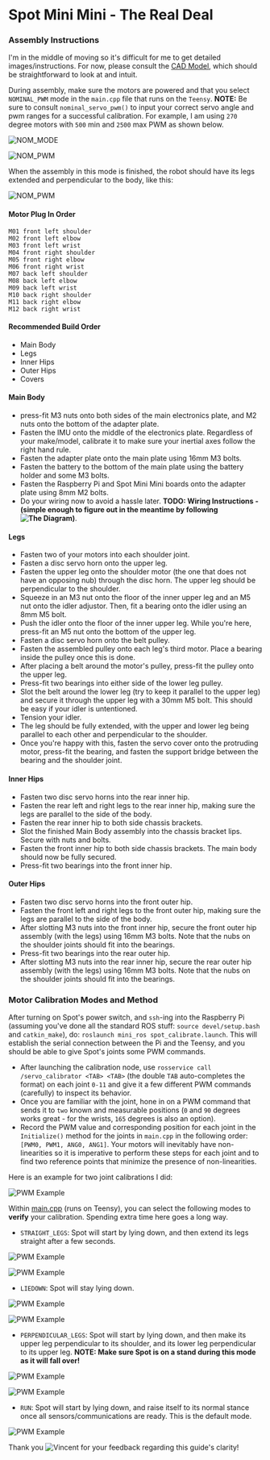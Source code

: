 # Spot Mini Mini - The Real Deal

### Assembly Instructions

I'm in the middle of moving so it's difficult for me to get detailed images/instructions. For now, please consult the [CAD Model](https://cad.onshape.com/documents/9d0f96878c54300abf1157ac/w/c9cdf8daa98d8a0d7d50c8d3/e/fa0d7caf0ed2ef46834ecc24), which should be straightforward to look at and intuit.

During assembly, make sure the motors are powered and that you select `NOMINAL_PWM` mode in the `main.cpp` file that runs on the `Teensy`. **NOTE:** Be sure to consult `nominal_servo_pwm()` to input your correct servo angle and pwm ranges for a successful calibration. For example, I am using `270` degree motors with `500` min and `2500` max PWM as shown below.

![NOM_MODE](media/NOM_PWM_MODE.png)

![NOM_PWM](media/NOM_PWM.png)

When the assembly in this mode is finished, the robot should have its legs extended and perpendicular to the body, like this:

![NOM_PWM](media/STR_PWM.jpg)

#### Motor Plug In Order
```
M01 front left shoulder
M02 front left elbow
M03 front left wrist
M04 front right shoulder
M05 front right elbow
M06 front right wrist
M07 back left shoulder
M08 back left elbow
M09 back left wrist
M10 back right shoulder
M11 back right elbow
M12 back right wrist
```

#### Recommended Build Order
* Main Body
* Legs
* Inner Hips
* Outer Hips
* Covers

#### Main Body
* press-fit M3 nuts onto both sides of the main electronics plate, and M2 nuts onto the bottom of the adapter plate.
* Fasten the IMU onto the middle of the electronics plate. Regardless of your make/model, calibrate it to make sure your inertial axes follow the right hand rule.
* Fasten the adapter plate onto the main plate using 16mm M3 bolts.
* Fasten the battery to the bottom of the main plate using the battery holder and some M3 bolts.
* Fasten the Raspberry Pi and Spot Mini Mini boards onto the adapter plate using 8mm M2 bolts.
* Do your wiring now to avoid a hassle later. **TODO: Wiring Instructions - (simple enough to figure out in the meantime by following ![The Diagram](https://easyeda.com/adhamelarabawy/PowerDistributionBoard))**.

#### Legs
* Fasten two of your motors into each shoulder joint.
* Fasten a disc servo horn onto the upper leg.
* Fasten the upper leg onto the shoulder motor (the one that does not have an opposing nub) through the disc horn. The upper leg should be perpendicular to the shoulder.
* Squeeze in an M3 nut onto the floor of the inner upper leg and an M5 nut onto the idler adjustor. Then, fit a bearing onto the idler using an 8mm M5 bolt.
* Push the idler onto the floor of the inner upper leg. While you're here, press-fit an M5 nut onto the bottom of the upper leg.
* Fasten a disc servo horn onto the belt pulley.
* Fasten the assembled pulley onto each leg's third motor. Place a bearing inside the pulley once this is done.
* After placing a belt around the motor's pulley, press-fit the pulley onto the upper leg.
* Press-fit two bearings into either side of the lower leg pulley.
* Slot the belt around the lower leg (try to keep it parallel to the upper leg) and secure it through the upper leg with a 30mm M5 bolt. This should be easy if your idler is untentioned.
* Tension your idler.
* The leg should be fully extended, with the upper and lower leg being parallel to each other and perpendicular to the shoulder.
* Once you're happy with this, fasten the servo cover onto the protruding motor, press-fit the bearing, and fasten the support bridge between the bearing and the shoulder joint.

#### Inner Hips
* Fasten two disc servo horns into the rear inner hip.
* Fasten the rear left and right legs to the rear inner hip, making sure the legs are parallel to the side of the body.
* Fasten the rear inner hip to both side chassis brackets.
* Slot the finished Main Body assembly into the chassis bracket lips. Secure with nuts and bolts.
* Fasten the front inner hip to both side chassis brackets. The main body should now be fully secured.
* Press-fit two bearings into the front inner hip.

#### Outer Hips
* Fasten two disc servo horns into the front outer hip.
* Fasten the front left and right legs to the front outer hip, making sure the legs are parallel to the side of the body.
* After slotting M3 nuts into the front inner hip, secure the front outer hip assembly (with the legs) using 16mm M3 bolts. Note that the nubs on the shoulder joints should fit into the bearings.
* Press-fit two bearings into the rear outer hip.
* After slotting M3 nuts into the rear inner hip, secure the rear outer hip assembly (with the legs) using 16mm M3 bolts. Note that the nubs on the shoulder joints should fit into the bearings.

### Motor Calibration Modes and Method

After turning on Spot's power switch, and `ssh`-ing into the Raspberry Pi (assuming you've done all the standard ROS stuff: `source devel/setup.bash` and `catkin_make`), do: `roslaunch mini_ros spot_calibrate.launch`. This will establish the serial connection between the Pi and the Teensy, and you should be able to give Spot's joints some PWM commands.

* After launching the calibration node, use `rosservice call /servo_calibrator <TAB> <TAB>` (the double `TAB` auto-completes the format) on each joint `0-11` and give it a few different PWM commands (carefully) to inspect its behavior.
* Once you are familiar with the joint, hone in on a PWM command that sends it to `two` known and measurable positions (`0` and `90` degrees works great - for the wrists, `165` degrees is also an option).
* Record the PWM value and corresponding position for each joint in the `Initialize()` method for the joints in `main.cpp` in the following order: `[PWM0, PWM1, ANG0, ANG1]`. Your motors will inevitably have non-linearities so it is imperative to perform these steps for each joint and to find two reference points that minimize the presence of non-linearities.

Here is an example for two joint calibrations I did:

![PWM Example](media/PWM_CALIB.png)

Within [main.cpp](https://github.com/moribots/spot_mini_mini/blob/spot/spot_real/Control/Teensy/SpotMiniMini/src/main.cpp) (runs on Teensy), you can select the following modes to **verify** your calibration. Spending extra time here goes a long way.

* `STRAIGHT_LEGS`: Spot will start by lying down, and then extend its legs straight after a few seconds.

![PWM Example](media/STR_PWM.png)

![PWM Example](media/STR_PWM.jpg)

* `LIEDOWN`: Spot will stay lying down.

![PWM Example](media/LIE_PWM.png)

![PWM Example](media/LIE_PWM_Y.png)

* `PERPENDICULAR_LEGS`: Spot will start by lying down, and then make its upper leg perpendicular to its shoulder, and its lower leg perpendicular to its upper leg. **NOTE: Make sure Spot is on a stand during this mode as it will fall over!**

![PWM Example](media/PERP_PWM.png)

![PWM Example](media/PERP_PWM_Y.png)


* `RUN`: Spot will start by lying down, and raise itself to its normal stance once all sensors/communications are ready. This is the default mode.

![PWM Example](media/RUN_MODE.gif)

Thank you ![Vincent](https://github.com/elpimous) for your feedback regarding this guide's clarity!